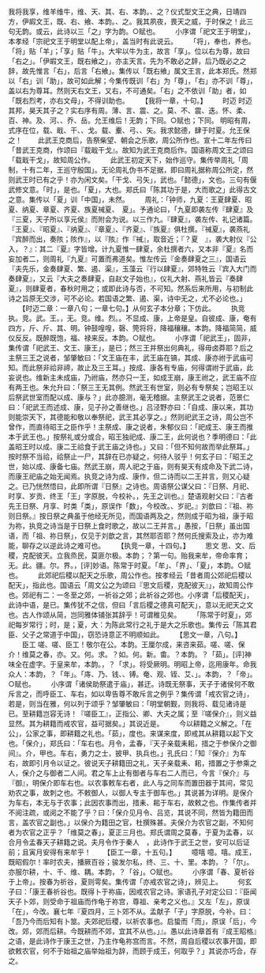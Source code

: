 <!-- { "loadSidebar": true } -->
我将我享，维羊维牛，维、天、其、右、本韵。、之？仪式型文王之典，日靖四方，伊嘏文王，既、右、飨、本韵。、之。我其夙夜，畏天之威，于时保之！此三句无韵。或云，此诗以三「之」字为韵。○赋也。
　　小序谓「祀文王于明堂」，本孝经「宗祀文王于明堂以配上帝」，盖当时有此说云。
　　「将」，奉也，养也。「将」贴「羊」；「享」贴「牛」。大牢以牛为主，故言「享」。位以右为尊，故曰「右之」。「伊嘏文王，既右飨之」，亦主天言。先为不敢必之辞，后乃既必之之辞，故先惟言「右」，后言「右飨」。集传以「既右飨」属文王言，此本郑氏。然郑以「右」训「助」，故可如此解；今集传既训「右」为「尊」，「右」亦不训「尊」，盖以右为尊耳。然则天右文王，又右，不可通矣。「右」之不依训「助」者，如「既右烈考，亦右文母」，不得训助也。
　　【我将一章，十句。】
　　时迈
时迈其邦，昊天其子之？实右序有周。薄、言、震、之。莫、不、震、迭。怀、柔、百、神。及、河、、乔、岳。允王维后！无韵；下同。○赋也；下同。
明昭有周，式序在位，载、戢、干、、戈。载、櫜、弓、、矢。我求懿德，肆于时夏。允王保之！
　　此武王克商后，告祭柴望、朝会之乐歌，周公所作也。宣十二年左传曰「昔武王克商，作颂曰『载戢干戈』。故知为武王克商后作。国语称周文王之颂曰「载戢干戈」，故知周公作。
　　此武王初定天下，始作巡守。集传举周礼「周制，十有二年，王巡守殷国」。无论周礼伪书不足据，即曰周礼据称周公所定，然则武王时已有之乎！亦为闲文矣。「干戈、弓矢」，武也。「懿德」，文也。三句有偃武修文意。「时」，是也。「夏」，大也。郑氏曰「陈其功于是，大而歌之」此得古文之意。集传以「夏」训「中国」，未然。
　　周礼：「钟师，九夏：王夏肆夏、昭夏、纳夏、章夏、齐夏、族夏祴夏、　夏」。予通论曰，「九夏即袭左传『肆夏』及『三夏，天子所以享元侯』而附会为说。以三作九。『肆夏』，袭左传、礼记诸篇。『王夏』、『昭夏』、『纳夏』、『章夏』、『齐夏』、『族夏』俱杜撰。『祴夏』，袭燕礼『宾醉而出，奏陔；陔作』，以『陔』作『祴』，取音近；『？夏　』，袭大射仪『公入，？』：其二『夏』字皆增。计九夏惟一肆夏，余杜撰者六，又本非『夏』名而妄加者二，则周礼『九夏』可置而弗道矣。惟左传云『金奏肆夏之三』，国语云『夫先乐，金奏肆夏、繁、遏、渠』，玉藻云『行以肆夏』，郊特牲云『宾入大门而奏肆夏』，又云『大夫之奏肆夏，自赵文子始也』，仪礼大射、燕礼皆云『奏肆夏』，则肆夏者，春秋时用之；或即此诗与否，不可知。然系后来所用，与初制此诗之旨原无交涉，可不必论。若国语之繁、遏、渠，诗中无之，尤不必论也。」
　　【时迈二章：一章八句；一章七句。】从何玄子本分章；下仿此。
　　执竞
执。竞。武。王。，无。竞。维。烈。。不显成、康，上帝是皇。自彼成、康，奄有四方，斤、斤、其、明。钟鼓喤喤，磬、筦将将，降福穰穰。本韵。降福简简，威仪反反。既醉既饱，福、禄来反。本韵。○赋也。
　　小序谓「祀武王」，固非，集传谓「祀武王、文王、康王」，是已；然三王并祭出何典礼，得毋卤莽耶？后之主祭三王之说者，邹肇敏曰：「文王庙在丰，武王庙在镐，其成、康亦祔于武庙可知。而此祭非祫非禘，故止及三王耳。」按成、康各有专庙，何得谓祔于武庙，此妄说也。维新主未成庙，乃祔庙，然亦只一王，如成王崩，康王祔之，武王庙不应有两王也。朱允升曰：「祭三王无其例。然武王有世室，则必有专祭矣；岂昭王以后祭武世室而配以成、康与？」此亦臆测，毫无稽据。主祭武王之说者，范景仁曰：「祀武王而述成、康，见子孙之善继也。」吕泾野亦曰：「自成、康以来，其功则能崇天下，其德能和敬以奉祭祀，武王其必享之。」然则祀武王之诗，周公岂不曾作，而直待昭王之臣作乎！主祭成、康之说者，朱郁仪曰：「祀成王、康王而推本于武王也。」按祭礼或分或合，昭王独祀成、康二王，此何说也？季明德曰：「此盖昭王时以成、康二王祫食于武王庙之诗也。」又曰：「但不知何故而举此祭耳。」按时祭不当祫，祫祭止一尸，其辞在已亦疑之，何待人驳乎！何玄子曰：「昭王之世，始以成、康备七庙。然武王崩，周人祀之于庙，则有昊天有成命及下武二诗，而康王祀庙之始无闻焉。执竞之诗为成、康作，但二诗而以二王并言，则又心疑之。已乃恍然悟曰，此即所谓『日祭』之诗也。周语祭公谋父曰：『日祭、月祀、时享、岁贡、终王「王」字原脱，今校补。，先王之训也。』楚语观射父曰：『古者先王日祭、月享、时类「类」，原误作「数」，今校改。、岁祀。』刘歆曰：『祖、祢则日祭。』按日祭之典虽于他经无所见，而国语两及之，然则成于昭为祖，康于昭为祢，执竞之诗当是于日祭上食时歌之，故以二王并言。」愚按，「日祭」虽出国语，而「祖、祢日祭」，仅见于刘歆之言，其然耶否耶？然何氏搜索及止，亦为难能，聊存之以逆此诗之难可也。
　　【执竞一章，十四句。】
　　思文
思、文、后稷，克配彼天。立我烝民，莫匪尔极。本韵；？第一句。贻我来牟，帝命率育；无。此。疆。尔。界。，[评]妙语。陈常于时夏。「牟」、「界」、「夏」，本韵。○赋也。
　　此郊祀后稷以配天之乐歌，周公作也。按孝经云「昔者周公郊祀后稷以配天」，指此也。国语云「周文公之为颂曰『思文后稷，克配彼天』」，故知周公作也。郊祀有二：一冬至之郊，一祈谷之郊；此祈谷之郊也。小序谓「后稷配天」，此诗中语，是已。集传犹不之信，但曰「言后稷之德真可配天」，意以无祀天之文也。古人作颂从简，岂同雅体铺张其辞乎！可谓稚见矣。
　　「陈常于时夏」，郊祀每岁常行；时，是；夏，大：为陈此常行之礼于是大之乐歌也。集传云「陈其君臣、父子之常道于中国」，窃恐诗意正不明顺如此。
　　【思文一章，八句。】
　　臣工
嗟、嗟、臣工！敬尔在公。本韵。王厘尔成，来咨来茹。嗟、嗟、保介！维莫之春，亦。又。何。求。？如。何。新。畬。？本韵。？「茹」。[评]神味全在虚字。于皇来牟，本韵。，？「求」。将受厥明。明昭上帝，迄用康年。命我众人：本韵，？「年」。「庤、乃、钱、、镈。奄、观、铚、艾、」。本韵，？「帝」。○赋也。
　　小序谓「诸侯助祭遣于庙」，甚迂。诗既无祭事，天子于诸侯何不敢斥言之，而呼臣工、车右，如以卑告尊不敢斥言之例乎？集传谓「戒农官之诗」，若是，则当在雅，何以列于颂乎？邹肇敏曰：「明堂朝觐，则我将、载见诸诗是已。至耕籍岂容无诗！『嗟臣工』，正指公、卿、大夫之属；至『嗟保介』，则义益显然。其为耕籍而戒农官，益可据矣。」其说近是。
　　今以耕籍之义解之。「在公」，公家之事，即耕籍之礼也。「茹」，度也。来谋来度，即戒其从耕籍以起下文也。「保介」，郑氏曰：「车右也。月令，孟春，『天子亲载耒耜，措之于参保介之御间』。介，甲也。车右，勇力之士，披甲、执兵也。」孔氏曰：「知『保介』为车右，故即引月令以证之。彼说天子耕籍田之礼，天子亲载耒、耜，措置之于参乘之人，保介之与御者二人间。君之车上止有御者与车右二人而已，今言『保介』与『御』，明保介即车右也。以农事敕车右者，此人与之同车而置田器于其间，常见劝农之事，故刺之也。不敕御人，以御人专主于御车也。」其说甚为详明。是保介为车右，本无与于农事；此因农事而出，措耒、耜于车右，故敕之也。作集传者并不阅注疏，或阅之不能了乎？曰：「保介见月令、吕览，其说不同，然皆为籍田而言，盖农官之副也。」以保介为籍田之官，杜撰殊甚。夫保介为农官之副，不知何者为农官之正乎？「维莫之春」，夏正三月也。郑氏谓周之莫春，于夏为孟春，以合月令孟春天子耕籍之说。夫月令作于秦人　，此诗作于武王之世，安可以后证前；且寅月安得有来牟乎！
　　【臣工一章，十五句。】
　　噫嘻
噫。嘻。成王，既昭假尔！率时农夫，播厥百谷；骏发尔私，终、三、十、里。本韵，？「尔」。亦服尔耕，十、千、维、耦。本韵，？「谷」。○赋也。
　　小序谓「春、夏祈谷于上帝」。按春为祈谷，夏则雩矣。集传谓「亦戒农官之诗」，辨见上。
　　何玄子曰：「康王春祈谷也。既得卜于祢庙，因戒农官之诗。家语孔子对定公曰：『臣闻天子卜郊，则受命于祖庙而作龟于祢宫，尊祖、亲考之义也。』又左「左」，原误「在」，今改。襄七年『夏四月，三卜郊不从。孟献子「子」字原脱，今补。曰：「吾乃今而后知有卜筮。夫郊祀后稷，以祈农事也。启蛰而「而」，原误「后」，今改。郊，郊而后耕。今既耕而不郊，宜其不从也。」』。愚以此诗章首有『成王昭格』之语，是此诗作于康王之世，乃主作龟祢宫而言。不然，周自后稷以农事开国，即欲敕农官，何不于始祖之庙举始祖为辞，而顾于成王，何取乎？」其说亦巧合，存之。
